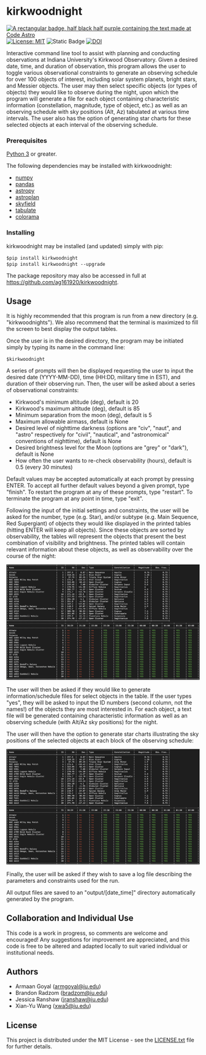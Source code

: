 # kirkwoodnight

[![A rectangular badge, half black half purple containing the text made at Code Astro](https://img.shields.io/badge/Made%20at-Code/Astro-blueviolet.svg)](https://semaphorep.github.io/codeastro/)
[![License: MIT](https://img.shields.io/badge/License-MIT-yellow.svg)](https://opensource.org/licenses/MIT)
![Static Badge](https://img.shields.io/badge/PyPI_Package-1.0.2-green)
[![DOI](https://zenodo.org/badge/665627819.svg)](https://zenodo.org/badge/latestdoi/665627819)

Interactive command line tool to assist with planning and conducting observations at Indiana University's Kirkwood Observatory. Given a desired date, time, and duration of observation, this program allows the user to toggle various observational constraints to generate an observing schedule for over 100 objects of interest, including solar system planets, bright stars, and Messier objects. The user may then select specific objects (or types of objects) they would like to observe during the night, upon which the program will generate a file for each object containing characteristic information (constellation, magnitude, type of object, etc.) as well as an observing schedule with sky positions (Alt, Az) tabulated at various time intervals. The user also has the option of generating star charts for these selected objects at each interval of the observing schedule.

### Prerequisites
[Python 3](https://www.python.org/downloads/) or greater.

The following dependencies may be installed with kirkwoodnight:
- [numpy](https://numpy.org)
- [pandas](https://pandas.pydata.org)
- [astropy](https://www.astropy.org)
- [astroplan](https://astroplan.readthedocs.io/en/latest/#)
- [skyfield](https://rhodesmill.org/skyfield/)
- [tabulate](https://pypi.org/project/tabulate/)
- [colorama](https://pypi.org/project/colorama/)

### Installing

kirkwoodnight may be installed (and updated) simply with pip:

    $pip install kirkwoodnight
    $pip install kirkwoodnight --upgrade

The package repository may also be accessed in full at https://github.com/ag161920/kirkwoodnight.

## Usage

It is highly recommended that this program is run from a new directory (e.g. "kirkwoodnights"). We also recommend that the terminal is maximized to fill the screen to best display the output tables.

Once the user is in the desired directory, the program may be initiated simply by typing its name in the command line:

    $kirkwoodnight

A series of prompts will then be displayed requesting the user to input the desired date (YYYY-MM-DD), time (HH:DD, military time in EST), and duration of their observing run. Then, the user will be asked about a series of observational constraints:
- Kirkwood's minimum altitude (deg), default is 20
- Kirkwood's maximum altitude (deg), default is 85
- Minimum separation from the moon (deg), default is 5
- Maximum allowable airmass, default is None
- Desired level of nighttime darkness (options are "civ", "naut", and "astro" respectively for "civil", "nautical", and "astronomical" conventions of nighttime), default is None
- Desired brightness level for the Moon (options are "grey" or "dark"), default is None
- How often the user wants to re-check observability (hours), default is 0.5 (every 30 minutes)

Default values may be accepted automatically at each prompt by pressing ENTER. 
To accept all further default values beyond a given prompt, type "finish".
To restart the program at any of these prompts, type "restart".
To terminate the program at any point in time, type "exit".

Following the input of the initial settings and constraints, the user will be asked for the number, type (e.g. Star), and/or subtype (e.g. Main Sequence, Red Supergiant) of objects they would like displayed in the printed tables (hitting ENTER will keep all objects). Since these objects are sorted by observability, the tables will represent the objects that present the best combination of visibility and brightness. The printed tables will contain relevant information about these objects, as well as observability over the course of the night:

![Screenshot](kirkwoodnight_output_example.png)

The user will then be asked if they would like to generate information/schedule files for select objects in the table. If the user types "yes", they will be asked to input the ID numbers (second column, not the names!) of the objects they are most interested in. For each object, a text file will be generated containing characteristic information as well as an observing schedule (with Alt/Az sky positions) for the night. 

The user will then have the option to generate star charts illustrating the sky positions of the selected objects at each block of the observing schedule:

![Screenshot](kirkwoodnight_output_example.png)

Finally, the user will be asked if they wish to save a log file describing the parameters and constraints used for the run.

All output files are saved to an "output/[date_time]" directory automatically generated by the program.

## Collaboration and Individual Use
This code is a work in progress, so comments are welcome and encouraged! Any suggestions for improvement are appreciated, and this code is free to be altered and adapted locally to suit varied individual or institutional needs.

## Authors
  - Armaan Goyal (armgoyal@iu.edu)
  - Brandon Radzom (bradzom@iu.edu)
  - Jessica Ranshaw (jranshaw@iu.edu)
  - Xian-Yu Wang (xwa5@iu.edu)

## License

This project is distributed under the MIT License - see the [LICENSE.txt](LICENSE.txt) file for further
details.



